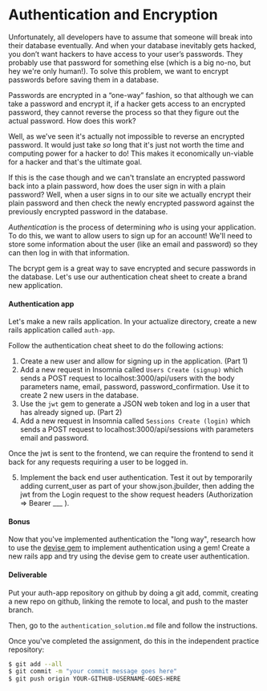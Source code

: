 # Authentication and Encryption

Unfortunately, all developers have to assume that someone will break into their database eventually. And when your database inevitably gets hacked, you don’t want hackers to have access to your user’s passwords. They probably use that password for something else (which is a big no-no, but hey we're only human!). To solve this problem, we want to encrypt passwords before saving them in a database.

Passwords are encrypted in a “one-way” fashion, so that although we can take a password and encrypt it, if a hacker gets access to an encrypted password, they cannot reverse the process so that they figure out the actual password. How does this work?

Well, as we've seen it's actually not impossible to reverse an encrypted password. It would just take _so_ long that it's just not worth the time and computing power for a hacker to do! This makes it economically un-viable for a hacker and that's the ultimate goal.

If this is the case though and we can't translate an encrypted password back into a plain password, how does the user sign in with a plain password? Well, when a user signs in to our site we actually encrypt their plain password and then check the newly encrypted password against the previously encrypted password in the database.

*Authentication* is the process of determining _who_ is using your application. To do this, we want to allow users to sign up for an account! We'll need to store some information about the user (like an email and password) so they can then log in with that information. 

The bcrypt gem is a great way to save encrypted and secure passwords in the database. Let's use our authentication cheat sheet to create a brand new application.

#### Authentication app

Let's make a new rails application. In your actualize directory, create a new rails application called `auth-app`. 

Follow the authentication cheat sheet to do the following actions:

1. Create a new user and allow for signing up in the application. (Part 1)
2. Add a new request in Insomnia called `Users Create (signup)` which sends a POST request to localhost:3000/api/users with the body parameters name, email, password, password_confirmation. Use it to create 2 new users in the database. 
3. Use the `jwt` gem to generate a JSON web token and log in a user that has already signed up. (Part 2)
4. Add a new request in Insomnia called `Sessions Create (login)` which sends a POST request to localhost:3000/api/sessions with parameters email and password.

Once the jwt is sent to the frontend, we can require the frontend to send it back for any requests requiring a user to be logged in.

5. Implement the back end user authentication. Test it out by temporarily adding current_user as part of your show.json.jbuilder, then adding the jwt from the Login request to the show request headers (Authorization => Bearer ___ ).


#### Bonus

Now that you've implemented authentication the "long way", research how to use the [devise gem](https://github.com/plataformatec/devise) to implement authentication using a gem! Create a new rails app and try using the devise gem to create user authentication. 


#### Deliverable
Put your auth-app repository on github by doing a git add, commit, creating a new repo on github, linking the remote to local, and push to the master branch.

Then, go to the `authentication_solution.md` file and follow the instructions. 

Once you've completed the assignment, do this in the independent practice repository:

```bash
$ git add --all
$ git commit -m "your commit message goes here"
$ git push origin YOUR-GITHUB-USERNAME-GOES-HERE
```
